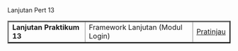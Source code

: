 Lanjutan Pert 13

<table border="2" cellpading="10">
  <tr>
    <td><b>Lanjutan Praktikum 13</b></td>
    <td>Framework Lanjutan (Modul Login)</td>
    <td><a href="https://github.com/josefisto35/Praktikum11.git">Pratinjau</td>
  </tr>
  </table>
